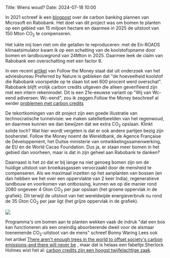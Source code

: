 Title: Wiens woud?
Date: 2024-07-18 10:00

In 2021 schreef ik een [blogpost]({filename}/articles/20210129_carbon_banking.md) over de carbon banking plannen van Microsoft en Rabobank. Het doel van dit project was om bomen te planten op een gebied van 15 miljoen hectare en daarmee in 2025 de uitstoot van 150 Mton CO<sub>2</sub> te compenseren.

Het lukte mij toen niet om die getallen te reproduceren: met de En-ROADS klimaatsimulator kwam ik op een schatting van de koolstofopname door bomen en landbouwgrond van 24Mton in 2025. Daarmee leek de claim van Rabobank een overschatting met een factor 6.

In een recent [artikel](https://www.ftm.nl/artikelen/carbon-credits-rabobank?share=xJVeysCFkmZT9N5wjGXxuRVsJvodJ82ZYRb9%2FCHwoMhGBfGM8bVNfzwC12GHIlc%3D) van Follow the Money staat dat uit onderzoek van het adviesbureau Preferred by Nature is gebleken dat "de hoeveelheid koolstof die Rabobank voorspelde op te slaan tot wel 600 procent werd overschat". Rabobank blijft vrolijk carbon credits uitgeven die alleen geverifieerd zijn met een intern rekenmodel. Dit is een 21e-eeuwse variant op "Wij van Wc-eend adiversen: Wc-eend", zou ik zeggen.<side-ref><side-content>Follow the Money beschreef al eerder [problemen met carbon credits](https://www.ftm.nl/artikelen/de-markt-voor-co2-rechten-op-kantelpunt?share=b%2BdAhetcy8jbRwV9VfJKDNhhiyhwY%2BzSQpTNqfGe8HwooC%2FUu%2BXuILE%2BPm2DgPU%3D)</side-ref></side-content>

De tekortkomingen van dit project zijn een goede illustratie van technocratische tunnelvisie: we maken satellietbeelden van het regenwoud, en daarmee kunnen we dan bewijzen dat we extra CO<sub>2</sub> opslaan. Klinkt solide toch? Wat hier wordt vergeten is dat er ook andere partijen bezig zijn bosherstel. Follow the Money noemt de Wereldbank, de Agence Française de Développement, het Duitse ministerie van ontwikkelingssamenwerking, de EU én de World Cacao Foundation. Dus ja, er staan meer bomen in het gebied dan voorheen, maar is dat in zijn geheel aan Rabobank te danken?

Daarnaast is het zo dat er bij lange na niet genoeg bomen zijn om de huidige uitstoot van broeikasgassen veroorzaakt door de mensheid te compenseren. Als we maximaal inzetten op het aanplanten van bossen (en dan hebben we het over een oppervlakte van 2 keer India), regeneratieve landbouw en voorkomen van ontbossing, kunnen we op die manier rond 2080 ongeveer 4 Gton CO<sub>2</sub> per jaar opslaan (het groene oppervlak in de grafiek). Dit terwijl de uitstoot van het wereldwijde energieverbruik nu rond de 35 Gton CO<sub>2</sub> per jaar ligt (het grijze oppervlak in de grafiek).

![]({static}/images/carbon_banking_2/co2_opname.png)

Programma's om bomen aan te planten wekken vaak de indruk "dat een bos kan functioneren als een oneindig absorberende dweil voor de alsmaar toenemende CO<sub>2</sub>-uitstoot van de mens" schreef Bonny Waring
<side-ref><side-content>Lees ook het artikel [There aren't enough trees in the world to offset society's carbon emissions-and there will never be](https://theconversation.com/there-arent-enough-trees-in-the-world-to-offset-societys-carbon-emissions-and-there-never-will-be-158181)</side-ref></side-content>
, maar dat is helaas een fabeltje.Sherlock Holmes wist het al: [carbon credits zijn een hoogst twijfelachtige zaak](https://www.youtube.com/watch?v=cy8vSAhV1R8).
